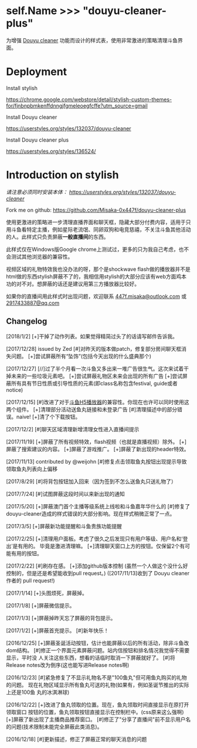 # self.Name >>> "douyu-cleaner-plus"

为增强 [Douyu cleaner](https://github.com/weijohn/Douyu-Cleaner) 功能而设计的样式表，使用非常激进的策略清理斗鱼界面。

# Deployment

Install stylish

https://chrome.google.com/webstore/detail/stylish-custom-themes-for/fjnbnpbmkenffdnngjfgmeleoegfcffe?utm_source=gmail

Install Douyu cleaner

https://userstyles.org/styles/132037/douyu-cleaner

Install Douyu cleaner plus

https://userstyles.org/styles/136524/

# Introduction on stylish
<i>
请注意必须同时安装本体：
<a href="https://userstyles.org/styles/132037/douyu-cleaner">https://userstyles.org/styles/132037/douyu-cleaner</a>
</i>

Fork me on github:
https://github.com/Misaka-0x447f/douyu-cleaner-plus

使用更激进的策略进一步清理直播界面和聊天框，隐藏大部分付费内容，适用于只用斗鱼看特定主播，例如星际老流氓、同卵双狗和电竞慈禧，不关注斗鱼其他活动的人。此样式只负责屏蔽**一般直播间**的东西。

此样式仅在Windows版Google chrome上测试过，更多的只为我自己考虑，也不会测试其他浏览器的兼容性。

视频区域的礼物特效我也没办法的呀，那个是shockwave flash做的播放器并不是html做的东西stylish屏蔽不了的，我相信用stylish的大部分应该有web方面鸡本功的对不对。想屏蔽的话还是建议用第三方播放器比较好。

如果你的直播间用此样式时出现问题，欢迎联系 447f.misaka@outlook.com 或 2917433887@qq.com

## Changelog
[2018/1/2]
[+]干掉了动作列表。如果觉得精简过头了的话请写邮件告诉我。

[2017/12/28] issued by Zed
[#]对昨天的版本做patch，修复部分房间聊天框消失问题。
[+]尝试屏蔽所有“坠饰”(包括今天出现的什么盛典那个)

[2017/12/27]
[//]过了半个月看一次斗鱼又多出来一堆广告很生气。这次来试着干掉未来的一些垃圾元素吧。
[+]尝试屏蔽礼物区未来会出现的所有广告
[+]尝试屏蔽所有具有节日性质或引导性质的元素(即class名称包含festival, guide或者notice)

[2017/12/15]
[#]改进了对于<a href="https://chrome.google.com/webstore/detail/hbocinidadgpnbcamhjgfbgiebhpnmfj">斗鱼H5播放器</a>的兼容性。你现在也许可以同时使用这两个组件。
[+]清理部分活动送鱼丸链接和未登录广告
[#]清理描述中的部分错误。naive!
[+]清了个下载按钮。

[2017/12/2]
[#]聊天区域清理新增清理女性进入直播间提示

[2017/11/19]
[+]屏蔽了所有视频特效，flash视频（也就是直播视频）除外。
[+]屏蔽了搜索建议的内容。
[+]屏蔽了游戏推广。
[+]屏蔽了新出现的header特效。

[2017/11/13] contributed by @weijohn
[#]修复点击领取鱼丸按钮出现提示导致领取鱼丸列表向上偏移

[2017/8/29]
[#]将背包按钮加入回来（因为签到不怎么送鱼丸只送礼物了）

[2017/7/24]
[#]试图屏蔽这段时间以来新出现的通知

[2017/5/20]
[+]屏蔽澳门首个主播等级系统上线啦和斗鱼嘉年华什么的
[#]修复了douyu-cleaner造成的样式错误的大部分影响。现在样式稍微正常了一点。

[2017/3/5]
[+]屏蔽新功能提醒和斗鱼贵族功能提醒

[2017/2/25]
[+]清理用户面板。考虑了很久之后发现只有用户等级、用户名和‘登出’是有用的。
   毕竟是激进清理嘛。
[+]清理聊天窗口上方的按钮。仅保留2个有可能有用的按钮。

[2017/2/22]
[#]刷存在感。
[+]添加github版本控制
   (虽然一个人做这个没什么好控制的，但是还是希望能收到pull request。)
   ([2017/11/13]收到了 Douyu cleaner 作者的 pull request!)

[2017/1/14]
[+]头图烦死，屏蔽掉。

[2017/1/8]
[+]屏蔽微信提示。

[2017/1/3]
[+]屏蔽掉昨天忘了屏蔽的背包提示。

[2017/1/2]
[+]屏蔽首充提示。
[#]新年快乐！

[2016/12/25]
[+]屏蔽圣诞活动按钮，估计也能屏蔽以后的所有活动，除非斗鱼改dom结构。
[#]修正一个界面元素屏蔽问题。站内信按钮和排名情况我觉得不需要显示，平时没
人关注这些东西，想看的话临时取消一下屏蔽就好了。
[#]将Release notes改为倒序(这也能写进Release notes啊)

[2016/12/23]
[#]紧急修复了不显示礼物名不是"100鱼丸"但可用鱼丸购买的礼物的问题。
现在礼物区域显示所有鱼丸可送的礼物(如果有，例如圣诞节推出的实际上还是100鱼
丸的冰淇淋球)

[2016/12/22]
[+]改进了鱼丸领取的位置。现在，鱼丸领取时间直接显示在原打开领取窗口
按钮的位置，鱼丸领取按钮直接显示在控制栏中。(css原来这么强啊)
[+]屏蔽了新出现了主播商品推荐窗口。
[#]修正了"分享了直播间"前不显示用户名的问题(技术限制未能完全屏蔽此类消息)。

[2016/12/18]
[#]更新描述，修正了屏蔽正常的聊天消息的问题
